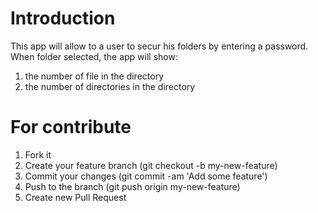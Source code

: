 # Introduction
This app will allow to a user to secur his folders by entering
a password. When folder selected, the app will show:
1. the number of file in the directory
2. the number of directories in the directory

# For contribute
1. Fork it
2. Create your feature branch (git checkout -b my-new-feature)
3. Commit your changes (git commit -am 'Add some feature')
4. Push to the branch (git push origin my-new-feature)
5. Create new Pull Request
